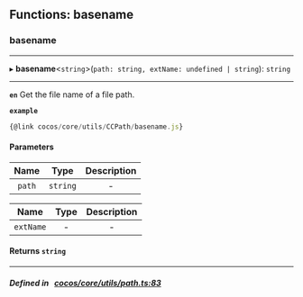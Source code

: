 ## Functions: basename

### basename


___
▸ **basename**<`string`\>(`path: string, extName: undefined | string`): `string`
___



**`en`** Get the file name of a file path.




**`example`**

```ts
{@link cocos/core/utils/CCPath/basename.js}

```



#### Parameters

| Name | Type | Description |
| :------: | :------: | :------: |
| `path` | `string` | - |

| Name | Type | Description |
| :------: | :------: | :------: |
| `extName` | - | - |


#### Returns `string` 
___


##### Defined in &nbsp;   [cocos/core/utils/path.ts:83](https://github.com/cocos-creator/engine/blob/c7bf6b8a9/cocos/core/utils/path.ts#L83)&nbsp;
